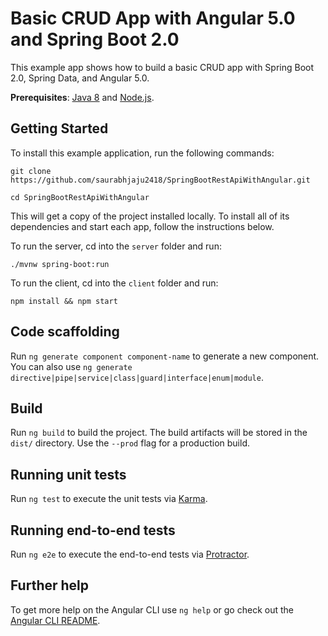 # Basic CRUD App with Angular 5.0 and Spring Boot 2.0

This example app shows how to build a basic CRUD app with Spring Boot 2.0, Spring Data, and Angular 5.0.

 <b>Prerequisites</b>: [Java 8](https://www.oracle.com/technetwork/java/javase/downloads/jdk8-downloads-2133151.html) and [Node.js](https://nodejs.org/en/).

## Getting Started
To install this example application, run the following commands:

`git clone https://github.com/saurabhjaju2418/SpringBootRestApiWithAngular.git`

`cd SpringBootRestApiWithAngular`

This will get a copy of the project installed locally. To install all of its dependencies and start each app, follow the instructions below.

To run the server, cd into the `server` folder and run:

`./mvnw spring-boot:run`

To run the client, cd into the `client` folder and run:

`npm install && npm start`

## Code scaffolding

Run `ng generate component component-name` to generate a new component. You can also use `ng generate directive|pipe|service|class|guard|interface|enum|module`.

## Build

Run `ng build` to build the project. The build artifacts will be stored in the `dist/` directory. Use the `--prod` flag for a production build.

## Running unit tests

Run `ng test` to execute the unit tests via [Karma](https://karma-runner.github.io).

## Running end-to-end tests

Run `ng e2e` to execute the end-to-end tests via [Protractor](http://www.protractortest.org/).



## Further help

To get more help on the Angular CLI use `ng help` or go check out the [Angular CLI README](https://github.com/angular/angular-cli/blob/master/README.md).

